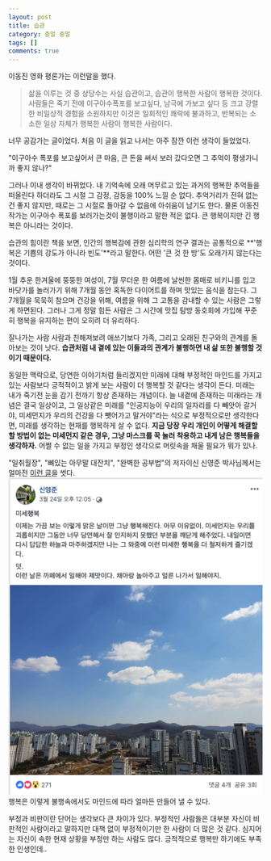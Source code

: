 ```yaml
---
layout: post
title: 습관
category: 중얼 중얼
tags: []
comments: true
---
```

이동진 영화 평론가는 이런말을 했다.

> 삶을 이루는 것 중 상당수는 사실 습관이고, 습관이 행복한 사람이 행복한 것이다. 
사람들은 죽기 전에 이구아수폭포를 보고싶다, 남극에 가보고 싶다 등 크고 강렬한 비일상적 경험을 소원하지만 이것은 일회적인 쾌락에 불과하고, 반복되는 소소한 일상 자체가 행복한 사람이 행복한 사람이다.

너무 공감가는 글이었다. 처음 이 글을 읽고 나서는 아주 잠깐 이런 생각이 들었었다.

"이구아수 폭포를 보고싶어서 큰 마음, 큰 돈을 써서 보러 갔다오면 그 추억이 평생가니까 좋지 않나?"

그러나 이내 생각이 바뀌었다. 내 기억속에 오래 머무르고 있는 과거의 행복한 추억들을 떠올린다 하더라도 그 시절 그 감정, 감동을 100% 느낄 순 없다. 추억거리가 전혀 없는 건 좋지 않지만, 때로는 그 시절로 돌아갈 수 없음에 아쉬움이 남기도 한다. 물론 이동진 작가는 이구아수 폭포를 보러가는것이 불행이라고 말한 적은 없다. 큰 행복이지만 긴 행복은 아니라는 것이다. 

습관의 힘이란 책을 보면, 인간의 행복감에 관한 심리학의 연구 결과는 공통적으로 **'행복은 기쁨의 강도가 아니라 빈도'**라고 말한다. 어떤 '큰 것 한 방'도 오래가지 않는다는 것이다.

1월 추운 한겨울에 뚱뚱한 여성이, 7월 무더운 한 여름에 날씬한 몸매로 비키니를 입고 바닷가를 놀러가기 위해 7개월 동안 혹독한 다이어트를 하며 맛있는 음식을 참는다. 그 7개월을 묵묵히 참으며 건강을 위해, 여름을 위해 그 고통을 감내할 수 있는 사람은 그렇게 하면된다. 그러나 그게 정말 힘든 사람은 그 시간에 맛집 탐방 동호회에 가입해 꾸준히 행복을 유지하는 편이 오히려 더 유리하다. 

잘나가는 사람 사람과 친해져보려 애쓰기보다 가족, 그리고 오래된 친구와의 관계를 돌아보는 것이 낫다. **습관처럼 내 곁에 있는 이들과의 관계가 불행하면 내 삶 또한 불행할 것이기 때문이다.**

동일한 맥락으로, 당연한 이야기처럼 들리겠지만 미래에 대해 부정적인 마인드를 가지고 있는 사람보다 긍적적이고 밝게 보는 사람이 더 행복할 것 같다는 생각이 든다. 미래는 내가 죽기전 눈을 감기 전까기 항상 존재하는 개념이다. 늘 내곁에 존재하는 미래라는 개념은 결국 일상이고, 그 일상같은 미래를 "인공지능이 우리의 일자리를 다 빼앗아 갈거야, 미세먼지가 우리의 건강을 다 뺏어가고 말거야"라는 식으로 부정적으로만 생각한다면, 미래를 생각하는 현재를 행복하게 살 수 없다. **지금 당장 우리 개인이 어떻게 해결할 할 방법이 없는 미세먼지 같은 경우, 그냥 마스크를 꾹 눌러 착용하고 내게 남은 행복들을 생각하자.** 어쩔 수 없는 일을 가지고 부정인 생각으로 머릿속을 채울 필요가 뭐가 있나.

 "일취월장", "뼈있는 아무말 대잔치", "완벽한 공부법"의 저자이신 신영준 박사님께서는 얼마전 [이런 글](https://www.facebook.com/dr.yj.shin)을 썻다.
![미세행복](/public/img/blabla/habbit1.png)
행복은 이렇게 불행속에서도 마인드에 따라 얼마든 만들어 낼 수 있다. 

 부정과 비판이란 단어는 생각보다 큰 차이가 있다. 부정적인 사람들은 대부분 자신이 비판적인 사람이라고 말하지만 대책 없이 부정적이기만 한 사람이 더 많은 것 같다. 심지어는 자신이 속한 현재 상황을 부정만 하는 사람도 많다. 긍적적으로 행복만 하기에도 부족한 인생인데..